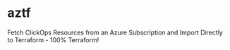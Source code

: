 # aztf
Fetch ClickOps Resources from an Azure Subscription and Import Directly to Terraform - 100% Terraform!
